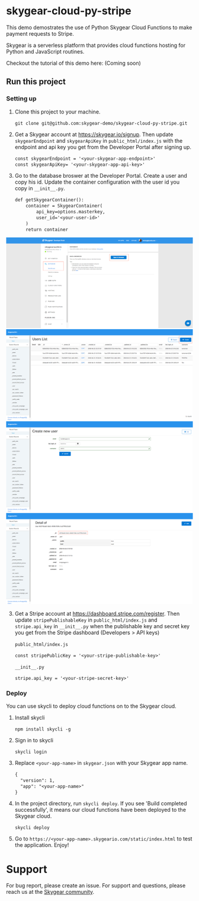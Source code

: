 # skygear-cloud-py-stripe

This demo demostrates the use of Python Skygear Cloud Functions to make payment requests to Stripe.

Skygear is a serverless platform that provides cloud functions hosting for Python and JavaScript routines. 

Checkout the tutorial of this demo here: (Coming soon)

## Run this project

### Setting up

1. Clone this project to your machine.

      ```
      git clone git@github.com:skygear-demo/skygear-cloud-py-stripe.git
      ```

2. Get a Skygear account at https://skygear.io/signup. Then update `skygearEndpoint` and `skygearApiKey` in `public_html/index.js` with the endpoint and api key you get from the Developer Portal after signing up.

      ```
      const skygearEndpoint = '<your-skygear-app-endpoint>'
      const skygearApiKey= '<your-skygear-app-api-key>'
      ```

3. Go to the database broswer at the Developer Portal. Create a user and copy his id. Update the container configuration with the user id you copy in `__init__.py`.

      ```
      def getSkygearContainer():
          container = SkygearContainer(
              api_key=options.masterkey,
              user_id='<your-user-id>'
          )
          return container
      ```

![](./img/database-broswer.png)
![](./img/user-table.png)
![](./img/create-new-user.png)
![](./img/get-user-id.png)

3. Get a Stripe account at https://dashboard.stripe.com/register. Then update `stripePublishableKey` in `public_html/index.js` and `stripe.api_key` in `__init__.py` when the publishable key and secret key you get from the Stripe dashboard (Developers > API keys)

      `public_html/index.js`
      ```
      const stripePublicKey = '<your-stripe-publishable-key>'
      ```

      `__init__.py`
      ```
      stripe.api_key = '<your-stripe-secret-key>'
      ```

### Deploy 

You can use skycli to deploy cloud functions on to the Skygear cloud.

1. Install skycli

      ```
      npm install skycli -g
      ```

2. Sign in to skycli
      ```
      skycli login
      ```

3. Replace `<your-app-name>` in `skygear.json` with your Skygear app name.
      ```
      {
        "version": 1,
        "app": "<your-app-name>"
      }
      ```

4. In the project directory, run `skycli deploy`. If you see 'Build completed successfully', it means our cloud functions have been deployed to the Skygear cloud.
      ```
      skycli deploy
      ```

5. Go to `https://<your-app-name>.skygeario.com/static/index.html` to test the application. Enjoy!

# Support
For bug report, please create an issue. For support and questions, please reach us at the [Skygear community](https://discuss.skygear.io).
